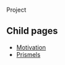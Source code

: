 Project

## Child pages

* [Motivation](/geom2018/motivation.html)
* [Prismels](/geom2018/prismels.html)
